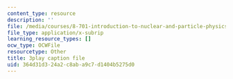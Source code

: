 ```yaml
---
content_type: resource
description: ''
file: /media/courses/8-701-introduction-to-nuclear-and-particle-physics-fall-2020/364d31d324a2c8aba9c7d1404b5275d0_quSdhgX3NB8.srt
file_type: application/x-subrip
learning_resource_types: []
ocw_type: OCWFile
resourcetype: Other
title: 3play caption file
uid: 364d31d3-24a2-c8ab-a9c7-d1404b5275d0
---
```

